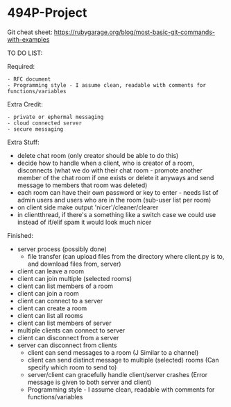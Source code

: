 # 494P-Project
Git cheat sheet: https://rubygarage.org/blog/most-basic-git-commands-with-examples

TO DO LIST:

Required:

	- RFC document
	- Programming style - I assume clean, readable with comments for functions/variables

Extra Credit:

	- private or ephermal messaging
	- cloud connected server
	- secure messaging
	  
Extra Stuff:

  - delete chat room (only creator should be able to do this)
  - decide how to handle when a client, who is creator of a room, disconnects (what we do with their chat room - promote another member of the chat room if one exists or delete it anyways and send message to members that room was deleted)
  - each room can have their own password or key to enter - needs list of admin users and users who are in the room (sub-user list per room)
  - on client side make output 'nicer'/cleaner/clearer
  - in clientthread, if there's a something like a switch case we could use instead of if/elif spam it would look much nicer
	  
Finished:

  - server process (possibly done)
	- file transfer (can upload files from the directory where client.py is to, and download files from, server)
  - client can leave a room 
  - client can join multiple (selected rooms)
  - client can list members of a room
  - client can join a room
  - client can connect to a server
  - client can create a room
  - client can list all rooms
  - client can list members of server
  - multiple clients can connect to server
  - client can disconnect from a server
  - server can disconnect from clients
	- client can send messages to a room (J Similar to a channel)
	- client can send distinct message to multiple (selected) rooms (Can specify which room to send to)
	- server/client can gracefully handle client/server crashes (Error message is given to both server and client)
	- Programming style - I assume clean, readable with comments for functions/variables
